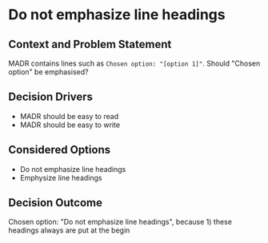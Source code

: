 # Do not emphasize line headings

## Context and Problem Statement

MADR contains lines such as `Chosen option: "[option 1]"`. Should "Chosen option" be emphasised?

## Decision Drivers

* MADR should be easy to read
* MADR should be easy to write

## Considered Options

* Do not emphasize line headings
* Emphysize line headings

## Decision Outcome

Chosen option: "Do not emphasize line headings", because 1) these headings always are put at the begin
